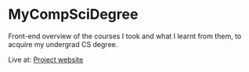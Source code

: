 # MyCompSciDegree
Front-end overview of the courses I took and what I learnt from them, to acquire my undergrad CS degree.

Live at: [Project website](https://dor-ron.github.io/MyCompSciDegree/#/)
